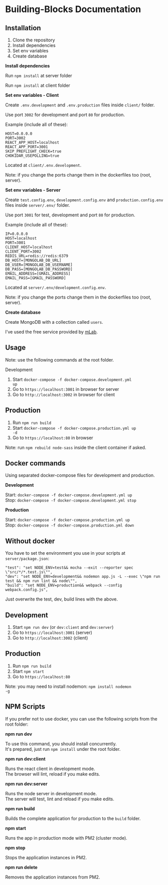 # Building-Blocks Documentation


## Installation

1. Clone the repository
2. Install dependencies
3. Set env variables
4. Create database

**Install dependencies**

Run <code>npm install</code> at server folder

Run <code>npm install</code> at client folder

**Set env variables - Client**

Create <code>.env.development</code> and <code>.env.production</code> files inside <code>client/</code> folder.

Use port `3002` for development and port `80` for production.

Example (include all of these):

    HOST=0.0.0.0
    PORT=3002
    REACT_APP_HOST=localhost
    REACT_APP_PORT=3001
    SKIP_PREFLIGHT_CHECK=true
    CHOKIDAR_USEPOLLING=true

Located at `client/.env.development`.

Note: if you change the ports change them in the dockerfiles too (root, server).

**Set env variables - Server**

Create <code>test.config.env</code>, <code>development.config.env</code> and <code>production.config.env</code> files inside <code>server/.env/</code> folder.

Use port `3001` for test, development and port `80` for production.

Example (include all of these):

    IP=0.0.0.0
    HOST=localhost
    PORT=3001
    CLIENT_HOST=localhost
    CLIENT_PORT=3002
    REDIS_URL=redis://redis:6379
    DB_HOST=[MONGOLAB_DB_URL]
    DB_USER=[MONGOLAB_DB_USERNAME]
    DB_PASS=[MONGOLAB_DB_PASSWORD]
    EMAIL_ADDRESS=[GMAIL_ADDRESS]
    EMAIL_PASS=[GMAIL_PASSWORD]

Located at `server/.env/development.config.env`.

Note: if you change the ports change them in the dockerfiles too (root, server).

**Create database**

Create MongoDB with a collection called `users`.

I've used the free service provided by [mLab](https://mlab.com/).

## Usage

Note: use the following commands at the root folder.

Development

1. Start <code>docker-compose -f docker-compose.development.yml up</code>
2. Go to <code>https://localhost:3001</code> in browser for server
3. Go to <code>http://localhost:3002</code> in browser for client

## Production

1. Run <code>npm run build</code>
1. Start <code>docker-compose -f docker-compose.production.yml up -d</code>
2. Go to <code>https://localhost:80</code> in browser

Note: run `npm rebuild node-sass` inside the client container if asked.

## Docker commands

Using separated docker-compose files for development and production.

**Development**

Start: `docker-compose -f docker-compose.development.yml up`<br>
Stop: `docker-compose -f docker-compose.development.yml stop`

**Production**

Start: `docker-compose -f docker-compose.production.yml up`<br>
Stop: `docker-compose -f docker-compose.production.yml down`

## Without docker

You have to set the environment you use in your scripts at `server/package.json`:

    "test": "set NODE_ENV=test&& mocha --exit --reporter spec \"src/*/*.test.js\"",
    "dev": "set NODE_ENV=development&& nodemon app.js -L --exec \"npm run test && npm run lint && node\"",
    "build": "set NODE_ENV=production&& webpack --config webpack.config.js",

Just overwrite the test, dev, build lines with the above.

## Development

1. Start <code>npm run dev</code> (or `dev:client` and `dev:server`)
2. Go to <code>https://localhost:3001</code> (server)
3. Go to <code>http://localhost:3002</code> (client)

## Production

1. Run <code>npm run build</code>
1. Start <code>npm start</code>
2. Go to <code>https://localhost:80</code>

Note: you may need to install nodemon: <code>npm install nodemon -g</code>

## NPM Scripts

If you prefer not to use docker, you can use the following scripts from the root folder:

**npm run dev**

To use this command, you should install concurrently.<br>
It's prepared, just run `npm install` under the root folder.

**npm run dev:client**

Runs the react client in development mode.<br>
The browser will lint, reload if you make edits.

**npm run dev:server**

Runs the node server in development mode.<br>
The server will test, lint and reload if you make edits.

**npm run build**

Builds the complete application for production to the `build` folder.<br>

**npm start**

Runs the app in production mode with PM2 (cluster mode).

**npm stop**

Stops the application instances in PM2.

**npm run delete**

Removes the application instances from PM2.
